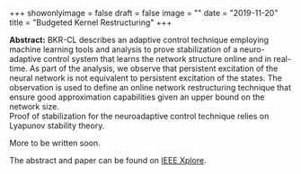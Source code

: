 +++
showonlyimage = false
draft = false
image = ""
date  = "2019-11-20"
title = "Budgeted Kernel Restructuring"
+++

**Abstract:** BKR-CL describes an adaptive control technique employing
machine learning tools and analysis to prove stabilization of a
neuro-adaptive control system that learns the network structure online
and in real-time. As part of the analysis, we observe that persistent
excitation of the neural network is not equivalent to persistent
excitation of the states.  The observation is used to define an online
network restructuring technique that ensure good approximation
capabilities given an upper bound on the network size.  
Proof of stabilization for the neuroadaptive control technique relies on
Lyapunov stability theory.
<!--more-->


More to be written soon.


The abstract and paper can be found on 
[IEEE Xplore](https://ieeexplore.ieee.org/document/6208915).
